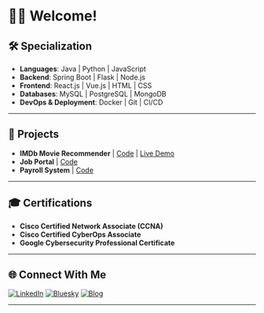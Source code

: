 # 👋🏽 Welcome!

## 🛠️ Specialization  
- **Languages**: Java | Python | JavaScript
- **Backend**: Spring Boot | Flask | Node.js
- **Frontend**: React.js | Vue.js | HTML | CSS
- **Databases**: MySQL | PostgreSQL | MongoDB
- **DevOps & Deployment**: Docker | Git | CI/CD

---

## 📜 Projects
- **IMDb Movie Recommender** |  [Code](https://github.com/lizardcat/python_movie_rec_app) |  [Live Demo](https://imdbmovierecs.streamlit.app/)
- **Job Portal** | [Code](https://github.com/lizardcat/usiu-job-board)
- **Payroll System** | [Code](https://github.com/lizardcat/usiu-payroll-system)
  
---

## 🎓 Certifications  
- **Cisco Certified Network Associate (CCNA)**  
- **Cisco Certified CyberOps Associate**  
- **Google Cybersecurity Professional Certificate**

---

## 🌐 Connect With Me
[![LinkedIn](https://img.shields.io/badge/-LinkedIn-0077B5?style=flat&logo=LinkedIn&logoColor=white)](#)
[![Bluesky](https://img.shields.io/badge/-Bluesky-0055FF?style=flat&logo=bluesky&logoColor=white)](https://bsky.app/profile/araza.bsky.social)
[![Blog](https://img.shields.io/badge/-Blog-FFA500?style=flat&logo=blogger&logoColor=white)](https://alexraza.tech)

---
